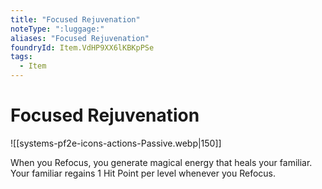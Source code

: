 ```yaml
---
title: "Focused Rejuvenation"
noteType: ":luggage:"
aliases: "Focused Rejuvenation"
foundryId: Item.VdHP9XX6lKBKpPSe
tags:
  - Item
---
```


# Focused Rejuvenation
![[systems-pf2e-icons-actions-Passive.webp|150]]

When you Refocus, you generate magical energy that heals your familiar. Your familiar regains 1 Hit Point per level whenever you Refocus.
